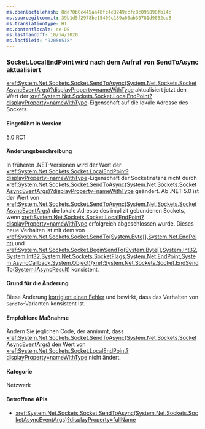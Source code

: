 ```yaml
---
ms.openlocfilehash: 8de70b0c445aa48fc4c3249ccfc8c095890fb14c
ms.sourcegitcommit: 39b1d5f2978be15409c189a66ab30781d9082cd8
ms.translationtype: HT
ms.contentlocale: de-DE
ms.lasthandoff: 10/14/2020
ms.locfileid: "92050518"
---
```

### <a name="socketlocalendpoint-is-updated-after-calling-sendtoasync"></a>Socket.LocalEndPoint wird nach dem Aufruf von SendToAsync aktualisiert

<xref:System.Net.Sockets.Socket.SendToAsync(System.Net.Sockets.SocketAsyncEventArgs)?displayProperty=nameWithType> aktualisiert jetzt den Wert der <xref:System.Net.Sockets.Socket.LocalEndPoint?displayProperty=nameWithType>-Eigenschaft auf die lokale Adresse des Sockets.

#### <a name="version-introduced"></a>Eingeführt in Version

5.0 RC1

#### <a name="change-description"></a>Änderungsbeschreibung

In früheren .NET-Versionen wird der Wert der <xref:System.Net.Sockets.Socket.LocalEndPoint?displayProperty=nameWithType>-Eigenschaft der Socketinstanz nicht durch <xref:System.Net.Sockets.Socket.SendToAsync(System.Net.Sockets.SocketAsyncEventArgs)?displayProperty=nameWithType> geändert. Ab .NET 5.0 ist der Wert von <xref:System.Net.Sockets.Socket.SendToAsync(System.Net.Sockets.SocketAsyncEventArgs)> die lokale Adresse des implizit gebundenen Sockets, wenn <xref:System.Net.Sockets.Socket.LocalEndPoint?displayProperty=nameWithType> erfolgreich abgeschlossen wurde. Dieses neue Verhalten ist mit dem von <xref:System.Net.Sockets.Socket.SendTo(System.Byte[],System.Net.EndPoint)> und <xref:System.Net.Sockets.Socket.BeginSendTo(System.Byte[],System.Int32,System.Int32,System.Net.Sockets.SocketFlags,System.Net.EndPoint,System.AsyncCallback,System.Object)>/<xref:System.Net.Sockets.Socket.EndSendTo(System.IAsyncResult)> konsistent.

#### <a name="reason-for-change"></a>Grund für die Änderung

Diese Änderung [korrigiert einen Fehler](https://github.com/dotnet/runtime/issues/915) und bewirkt, dass das Verhalten von `SendTo`-Varianten konsistent ist.

#### <a name="recommended-action"></a>Empfohlene Maßnahme

Ändern Sie jeglichen Code, der annimmt, dass <xref:System.Net.Sockets.Socket.SendToAsync(System.Net.Sockets.SocketAsyncEventArgs)> den Wert von <xref:System.Net.Sockets.Socket.LocalEndPoint?displayProperty=nameWithType> nicht ändert.

#### <a name="category"></a>Kategorie

Netzwerk

#### <a name="affected-apis"></a>Betroffene APIs

- <xref:System.Net.Sockets.Socket.SendToAsync(System.Net.Sockets.SocketAsyncEventArgs)?displayProperty=fullName>

<!--

#### Affected APIs

- `M:System.Net.Sockets.Socket.SendToAsync(System.Net.Sockets.SocketAsyncEventArgs)`

-->
